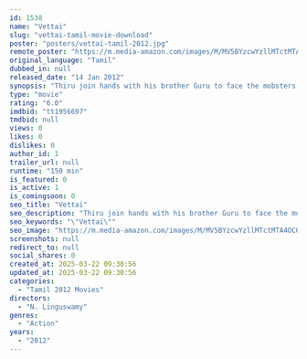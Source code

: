 ```yaml
---
id: 1538
name: "Vettai"
slug: "vettai-tamil-movie-download"
poster: "posters/vettai-tamil-2012.jpg"
remote_poster: "https://m.media-amazon.com/images/M/MV5BYzcwYzllMTctMTA4OC00NzI5LTljMDYtODlmNDFiZjIxMDE3XkEyXkFqcGc@._V1_SX300.jpg"
original_language: "Tamil"
dubbed_in: null
released_date: "14 Jan 2012"
synopsis: "Thiru join hands with his brother Guru to face the mobsters of a city."
type: "movie"
rating: "6.0"
imdbid: "tt1956697"
tmdbid: null
views: 0
likes: 0
dislikes: 0
author_id: 1
trailer_url: null
runtime: "150 min"
is_featured: 0
is_active: 1
is_comingsoon: 0
seo_title: "Vettai"
seo_description: "Thiru join hands with his brother Guru to face the mobsters of a city."
seo_keywords: "\"Vettai\""
seo_image: "https://m.media-amazon.com/images/M/MV5BYzcwYzllMTctMTA4OC00NzI5LTljMDYtODlmNDFiZjIxMDE3XkEyXkFqcGc@._V1_SX300.jpg"
screenshots: null
redirect_to: null
social_shares: 0
created_at: 2025-03-22 09:30:56
updated_at: 2025-03-22 09:30:56
categories:
  - "Tamil 2012 Movies"
directors:
  - "N. Linguswamy"
genres:
  - "Action"
years:
  - "2012"
---
```

